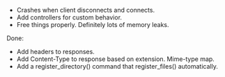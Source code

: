* Crashes when client disconnects and connects.
* Add controllers for custom behavior.
* Free things properly. Definitely lots of memory leaks.

Done:
* Add headers to responses.
* Add Content-Type to response based on extension. Mime-type map.
* Add a register_directory() command that register_files() automatically.
